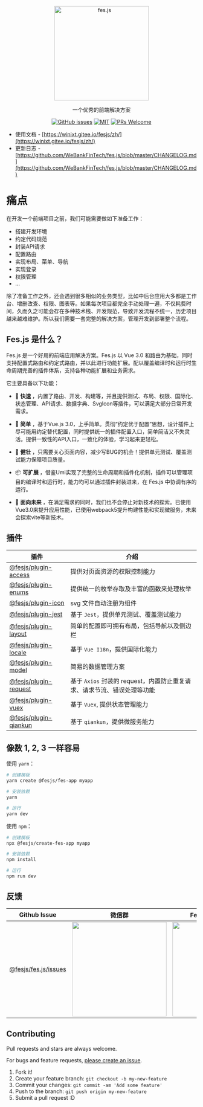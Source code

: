 <p align="center">
  <a href="https://github.com/WeBankFinTech/fes.js">
    <img alt="fes.js" width="250" src="https://i.loli.net/2021/03/12/Vb4LKc5gaHUfOwB.png">
  </a>
</p>

<div align="center">

一个优秀的前端解决方案

[![GitHub issues](https://img.shields.io/github/issues/WeBankFinTech/fes.js.svg?style=flat-square)](https://github.com/WeBankFinTech/fes.js/issues)
[![MIT](https://img.shields.io/dub/l/vibe-d.svg?style=flat-square)](http://opensource.org/licenses/MIT)
[![PRs Welcome](https://img.shields.io/badge/PRs-welcome-brightgreen.svg?style=flat-square)](https://github.com/WeBankFinTech/fes.js/pulls)

</div>

- 使用文档 - [https://winixt.gitee.io/fesjs/zh/](https://winixt.gitee.io/fesjs/zh/)
- 更新日志 - [https://github.com/WeBankFinTech/fes.js/blob/master/CHANGELOG.md](https://github.com/WeBankFinTech/fes.js/blob/master/CHANGELOG.md)

# 痛点
在开发一个前端项目之前，我们可能需要做如下准备工作：
- 搭建开发环境
- 约定代码规范
- 封装API请求
- 配置路由
- 实现布局、菜单、导航
- 实现登录
- 权限管理
- ...

除了准备工作之外，还会遇到很多相似的业务类型，比如中后台应用大多都是工作台、增删改查、权限、图表等。如果每次项目都完全手动处理一遍，不仅耗费时间，久而久之可能会存在多种技术栈、开发规范，导致开发流程不统一，历史项目越来越难维护。所以我们需要一套完整的解决方案，管理开发到部署整个流程。


## Fes.js 是什么？
Fes.js 是一个好用的前端应用解决方案。Fes.js 以 Vue 3.0 和路由为基础，同时支持配置式路由和约定式路由，并以此进行功能扩展。配以覆盖编译时和运行时生命周期完善的插件体系，支持各种功能扩展和业务需求。     

它主要具备以下功能：
- 🚀  __快速__ ，内置了路由、开发、构建等，并且提供测试、布局、权限、国际化、状态管理、API请求、数据字典、SvgIcon等插件，可以满足大部分日常开发需求。  
  
- 🧨  __简单__ ，基于Vue.js 3.0，上手简单。贯彻“约定优于配置”思想，设计插件上尽可能用约定替代配置，同时提供统一的插件配置入口，简单简洁又不失灵活。提供一致性的API入口，一致化的体验，学习起来更轻松。

- 💪  __健壮__ ，只需要关心页面内容，减少写BUG的机会！提供单元测试、覆盖测试能力保障项目质量。

- 📦  __可扩展__ ，借鉴Umi实现了完整的生命周期和插件化机制，插件可以管理项目的编译时和运行时，能力均可以通过插件封装进来，在 Fes.js 中协调有序的运行。

- 📡  __面向未来__ ，在满足需求的同时，我们也不会停止对新技术的探索。已使用Vue3.0来提升应用性能，已使用webpack5提升构建性能和实现微服务，未来会探索vite等新技术。

## 插件

|  插件   | 介绍  | 
|  ----  | ----  |
| [@fesjs/plugin-access](https://winixt.gitee.io/fesjs/zh/reference/plugin/plugins/access.html)  | 提供对页面资源的权限控制能力 | 
| [@fesjs/plugin-enums](https://winixt.gitee.io/fesjs/zh/reference/plugin/plugins/enums.html#%E4%BB%8B%E7%BB%8D)  | 提供统一的枚举存取及丰富的函数来处理枚举 | 
| [@fesjs/plugin-icon](https://winixt.gitee.io/fesjs/zh/reference/plugin/plugins/icon.html#%E4%BB%8B%E7%BB%8D)  | svg 文件自动注册为组件 |  
| [@fesjs/plugin-jest](https://winixt.gitee.io/fesjs/zh/reference/plugin/plugins/jest.html#%E5%90%AF%E7%94%A8%E6%96%B9%E5%BC%8F)  | 基于 `Jest`，提供单元测试、覆盖测试能力 | 
| [ @fesjs/plugin-layout](https://winixt.gitee.io/fesjs/zh/reference/plugin/plugins/layout.html) |  简单的配置即可拥有布局，包括导航以及侧边栏 |
| [@fesjs/plugin-locale](https://winixt.gitee.io/fesjs/zh/reference/plugin/plugins/locale.html#%E4%BB%8B%E7%BB%8D) |  基于 `Vue I18n`，提供国际化能力 |
| [@fesjs/plugin-model](https://winixt.gitee.io/fesjs/zh/reference/plugin/plugins/model.html#%E4%BB%8B%E7%BB%8D) |  简易的数据管理方案 |
| [@fesjs/plugin-request](https://winixt.gitee.io/fesjs/zh/reference/plugin/plugins/request.html#%E5%90%AF%E7%94%A8%E6%96%B9%E5%BC%8F) |  基于 `Axios` 封装的 request，内置防止重复请求、请求节流、错误处理等功能 |
| [@fesjs/plugin-vuex](https://winixt.gitee.io/fesjs/zh/reference/plugin/plugins/vuex.html#%E5%90%AF%E7%94%A8%E6%96%B9%E5%BC%8F) |  基于 `Vuex`, 提供状态管理能力 |
| [@fesjs/plugin-qiankun](https://winixt.gitee.io/fesjs/zh/reference/plugin/plugins/qiankun.html#%E4%BB%8B%E7%BB%8D) |  基于 `qiankun`，提供微服务能力 |

## 像数 1, 2, 3 一样容易
使用 `yarn`：
```bash
# 创建模板
yarn create @fesjs/fes-app myapp

# 安装依赖
yarn 

# 运行
yarn dev
```

使用 `npm`：
```bash
# 创建模板
npx @fesjs/create-fes-app myapp

# 安装依赖
npm install 

# 运行
npm run dev
```

## 反馈

| Github Issue  | 微信群 | Fes.js开源运营小助手 |
| --- | --- | --- |
| [@fesjs/fes.js/issues](https://github.com/WeBankFinTech/fes.js/issues) | <img src="https://i.loli.net/2020/09/11/2XhKtPZd6NFVbDE.png" width="250" /> | <img src="https://i.loli.net/2020/09/16/sxwr62CKhmYOUyV.jpg" height="250"/> |


## Contributing

Pull requests and stars are always welcome.

For bugs and feature requests, [please create an issue](https://github.com/WeBankFinTech/fes.js/issues).

1. Fork it!
2. Create your feature branch: `git checkout -b my-new-feature`
3. Commit your changes: `git commit -am 'Add some feature'`
4. Push to the branch: `git push origin my-new-feature`
5. Submit a pull request :D
